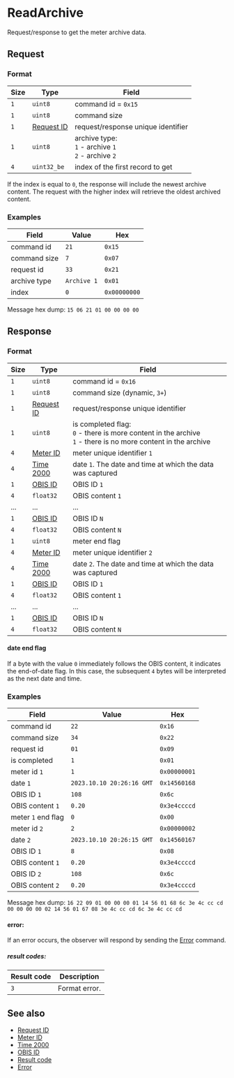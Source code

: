# ReadArchive

Request/response to get the meter archive data.


## Request

### Format

| Size | Type                                 | Field                                                         |
| ---- | ------------------------------------ | ------------------------------------------------------------- |
| `1`  | `uint8`                              | command id = `0x15`                                           |
| `1`  | `uint8`                              | command size                                                  |
| `1`  | [Request ID](../types.md#request-id) | request/response unique identifier                            |
| `1`  | `uint8`                              | archive type: <br/> `1` - archive `1` <br/> `2` - archive `2` |
| `4`  | `uint32_be`                          | index of the first record to get                              |


If the index is equal to `0`, the response will include the newest archive content.
The request with the higher index will retrieve the oldest archived content.


### Examples

| Field        | Value       | Hex          |
| ------------ | ----------- | ------------ |
| command id   | `21`        | `0x15`       |
| command size | `7`         | `0x07`       |
| request id   | `33`        | `0x21`       |
| archive type | `Archive 1` | `0x01`       |
| index        | `0`         | `0x00000000` |

Message hex dump: `15 06 21 01 00 00 00 00`


## Response

### Format

| Size | Type                                 | Field                                                                                                                   |
| ---- | ------------------------------------ | ----------------------------------------------------------------------------------------------------------------------- |
| `1`  | `uint8`                              | command id = `0x16`                                                                                                     |
| `1`  | `uint8`                              | command size (dynamic, `3+`)                                                                                            |
| `1`  | [Request ID](../types.md#request-id) | request/response unique identifier                                                                                      |
| `1`  | `uint8`                              | is completed flag: <br/> `0` - there is more content in the archive <br/> `1` - there is no more content in the archive |
| `4`  | [Meter ID](../types.md#meter-id)     | meter unique identifier `1`                                                                                             |
| `4`  | [Time 2000](../types.md#time-2000)   | date `1`. The date and time at which the data was captured                                                              |
| `1`  | [OBIS ID](../types.md#obis-id)       | OBIS ID `1`                                                                                                             |
| `4`  | `float32`                            | OBIS content `1`                                                                                                        |
| ...  | ...                                  | ...                                                                                                                     |
| `1`  | [OBIS ID](../types.md#obis-od)       | OBIS ID `N`                                                                                                             |
| `4`  | `float32`                            | OBIS content `N`                                                                                                        |
| `1`  | `uint8`                              | meter end flag                                                                                                          |
| `4`  | [Meter ID](../types.md#meter-id)     | meter unique identifier `2`                                                                                             |
| `4`  | [Time 2000](../types.md#time-2000)   | date `2`. The date and time at which the data was captured                                                              |
| `1`  | [OBIS ID](../types.md#obis-id)       | OBIS ID `1`                                                                                                             |
| `4`  | `float32`                            | OBIS content `1`                                                                                                        |
| ...  | ...                                  | ...                                                                                                                     |
| `1`  | [OBIS ID](../types.md#obis-od)       | OBIS ID `N`                                                                                                             |
| `4`  | `float32`                            | OBIS content `N`                                                                                                        |

#### date end flag

If a byte with the value `0` immediately follows the OBIS content, it indicates the end-of-date flag.
In this case, the subsequent `4` bytes will be interpreted as the next date and time.


### Examples

| Field              | Value                     | Hex          |
| ------------------ | ------------------------- | ------------ |
| command id         | `22`                      | `0x16`       |
| command size       | `34`                      | `0x22`       |
| request id         | `01`                      | `0x09`       |
| is completed       | `1`                       | `0x01`       |
| meter id `1`       | `1`                       | `0x00000001` |
| date `1`           | `2023.10.10 20:26:16 GMT` | `0x14560168` |
| OBIS ID `1`        | `108`                     | `0x6c`       |
| OBIS content `1`   | `0.20`                    | `0x3e4ccccd` |
| meter `1` end flag | `0`                       | `0x00`       |
| meter id `2`       | `2`                       | `0x00000002` |
| date `2`           | `2023.10.10 20:26:15 GMT` | `0x14560167` |
| OBIS ID `1`        | `8`                       | `0x08`       |
| OBIS content `1`   | `0.20`                    | `0x3e4ccccd` |
| OBIS ID `2`        | `108`                     | `0x6c`       |
| OBIS content `2`   | `0.20`                    | `0x3e4ccccd` |


Message hex dump: `16 22 09 01 00 00 00 01 14 56 01 68 6c 3e 4c cc cd 00 00 00 00 02 14 56 01 67 08 3e 4c cc cd 6c 3e 4c cc cd`

#### error:

If an error occurs, the observer will respond by sending the [Error](./uplink/Error.md) command.

##### result codes:

| Result code | Description   |
| ----------- | ------------- |
| `3`         | Format error. |

## See also

* [Request ID](../types.md#request-id)
* [Meter ID](../types.md#meter-id)
* [Time 2000](../types.md#time-2000)
* [OBIS ID](../types.md#obis-id)
* [Result code](../types.md#result-code)
* [Error](./uplink/Error.md)
